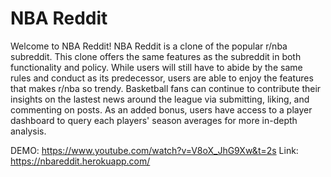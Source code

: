 # NBA Reddit

Welcome to NBA Reddit! NBA Reddit is a clone of the popular r/nba subreddit. This clone offers the same features as the subreddit in both functionality and policy. While users will still have to abide by the same rules and conduct as its predecessor, users are able to enjoy the features that makes r/nba so trendy. Basketball fans can continue to contribute their insights on the lastest news around the league via submitting, liking, and commenting on posts. As an added bonus, users have access to a player dashboard to query each players' season averages for more in-depth analysis. 

DEMO: https://www.youtube.com/watch?v=V8oX_JhG9Xw&t=2s
Link: https://nbareddit.herokuapp.com/
